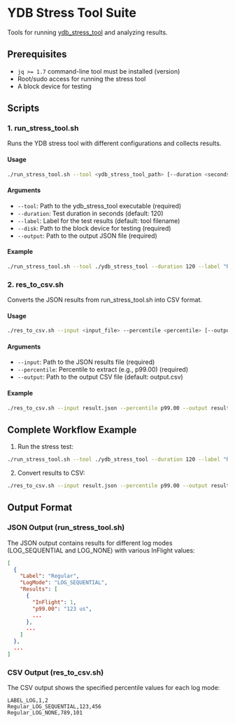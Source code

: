 # YDB Stress Tool Suite

Tools for running [ydb_stress_tool](https://github.com/ydb-platform/ydb/tree/main/ydb/tools/stress_tool) and analyzing results.

## Prerequisites

- `jq >= 1.7` command-line tool must be installed (version)
- Root/sudo access for running the stress tool
- A block device for testing

## Scripts

### 1. run_stress_tool.sh

Runs the YDB stress tool with different configurations and collects results.

#### Usage
```bash
./run_stress_tool.sh --tool <ydb_stress_tool_path> [--duration <seconds>] [--label <label>] --disk <disk_path> --output <output_file>
```

#### Arguments
- `--tool`: Path to the ydb_stress_tool executable (required)
- `--duration`: Test duration in seconds (default: 120)
- `--label`: Label for the test results (default: tool filename)
- `--disk`: Path to the block device for testing (required)
- `--output`: Path to the output JSON file (required)

#### Example
```bash
./run_stress_tool.sh --tool ./ydb_stress_tool --duration 120 --label "Regular" --disk /dev/nvme_01 --output result.json
```

### 2. res_to_csv.sh

Converts the JSON results from run_stress_tool.sh into CSV format.

#### Usage
```bash
./res_to_csv.sh --input <input_file> --percentile <percentile> [--output <output_file>]
```

#### Arguments
- `--input`: Path to the JSON results file (required)
- `--percentile`: Percentile to extract (e.g., p99.00) (required)
- `--output`: Path to the output CSV file (default: output.csv)

#### Example
```bash
./res_to_csv.sh --input result.json --percentile p99.00 --output results.csv
```

## Complete Workflow Example

1. Run the stress test:
```bash
./run_stress_tool.sh --tool ./ydb_stress_tool --duration 120 --label "Regular" --disk /dev/disk/by-partlabel/kikimr_nvme_01 --output result.json
```

2. Convert results to CSV:
```bash
./res_to_csv.sh --input result.json --percentile p99.00 --output results.csv
```

## Output Format

### JSON Output (run_stress_tool.sh)
The JSON output contains results for different log modes (LOG_SEQUENTIAL and LOG_NONE) with various InFlight values:
```json
[
  {
    "Label": "Regular",
    "LogMode": "LOG_SEQUENTIAL",
    "Results": [
      {
        "InFlight": 1,
        "p99.00": "123 us",
        ...
      },
      ...
    ]
  },
  ...
]
```

### CSV Output (res_to_csv.sh)
The CSV output shows the specified percentile values for each log mode:
```
LABEL_LOG,1,2
Regular_LOG_SEQUENTIAL,123,456
Regular_LOG_NONE,789,101
```
